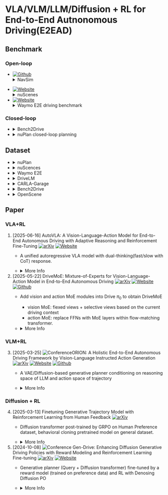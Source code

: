 # VLA/VLM/LLM/Diffusion + RL for End-to-End Autnonomous Driving(E2EAD)
## Benchmark
### Open-loop

+ [![Github](https://img.shields.io/badge/Github-NavSimV2-yellow?&logo=github&labelColor=305ce5)](https://github.com/autonomousvision/navsim)<details><summary>NavSim</summary>Based on nuPlan dataset, employs Predictive Driver Model Score (PDMS) to assess key aspects of driving behavior, such as collision and ego progress.</details>

<!-- + NavSim: [![Github](https://img.shields.io/badge/Github-NavSimV2-yellow?&logo=github&labelColor=305ce5)](https://github.com/autonomousvision/navsim)
  + based on nuPlan dataset, employs Predictive Driver Model Score (PDMS) to assess key aspects of driving behavior, such as collision and ego progress. -->
+ [![Website](https://img.shields.io/badge/Project-NuScenes-blue)](https://www.nuscenes.org/)<details><summary>nuScenes</summary>It uses L2 distance and collision rate as evaluation metrics.</details>
+ [![Website](https://img.shields.io/badge/Project-Waymo-blue)](https://waymo.com/open/data/e2e/)<details><summary>Waymo E2E driving benchmark</summary> It uses Rater Feedback Score (RFS), which reflects human-judged planning quality.</details>


### Closed-loop
+ <details><summary>Bench2Drive</summary>

  working within CARLA simulator. Evaluate on planning and reasonging ability. It contains 44 interactive, closed-loop scenarios under varying locations and weather conditions, using metrics such as 
    + success rate(SR): percentage of routes completed successfully within the allocated time and without committing any traffic violations.
    + driving score(DS): the product of Route Completion and Infraction Score, capturing both task completion and rule adherence
    + efficiency: quantifies the vehicle’s velocity relative to surrounding traffic, encouraging progressiveness without aggression. 
    + comfort: reflects the smoothness of the driving trajectory
    + Multi-Ability: Merging, Overtakeing, Emergency Braking, Yielding and Traffic Signs
  </details>
+ <details><summary>nuPlan closed-loop planning</summary>
  
  + overall planning score; 
  + collision score; 
  + progress score </details>
  
## Dataset
+ <details><summary>nuPlan</summary>contains 120 hours of large-scale driving data with eight streams of camera data and object annotations.</details>
+ <details><summary>nuScences</summary>1,000 urban driving scenes with six camera views. contains 1000 scenes from Singapore and Boston, with 700 scenes for training, 150 scenes for validation, and 150 scenes for testing. Each scene spans 20 seconds and is annotated at 2 Hz.</details>
+ <details><summary>Waymo E2E</summary>4,021 20-second driving segments with eight streams of camera views and ego vehicle trajectories, especially focusing on challenging and **long-tail scenarios**, such as driving through construction areas or risky situations.</details>
+ <details><summary>DriveLM</summary>a VQA dataset built on nuScnenes and CARLA simulation data.</details>
+ <details><summary>CARLA-Garage</summary>provides over 500,000 frames of camera data from the CARLA simulator.</details>
+ <details><summary>Bench2Drive</summary>

    + includes 220 short routes for evaluation, with one challenging case per route for different driving abilities
    + Training set (base) includes a total of 1000 clips, 950 for training, 50 for validation.
  </details>
+ <details><summary>OpenScene</summary>a compact subset of the nuPlan dataset sampled at 2Hz.</details>
## Paper

### VLA+RL
1. [2025-06-16] AutoVLA: A Vision-Language-Action Model for End-to-End Autonomous Driving with Adaptive Reasoning and Reinforcement Fine-Tuning [![arXiv](https://img.shields.io/badge/arXiv-AutoVLA-black?logoColor=white&labelColor=8f1616&logo=arXiv&style=plastic)](https://arxiv.org/abs/2506.13757) [![Website](https://img.shields.io/badge/Project-AutoVLA-blue)](https://autovla.github.io/)
   + A unified autoregressive VLA model with dual-thinking(fast/slow with CoT) response.
   + <details><summary>More Info</summary>

     + Additional work: action codebook containing 2048 discrete action tokens; Curate a large causal reasoning annotations(CoT data)
     + Input: 
       + Text(Navigation instructions); 
       + Ego states(velocity/Acceleration/History Action); 
       + Multi-view Image Streams(2Hz)
     + Output(1Hz): 
       + reasoning texts and action tokens; 
       + also tested to predict text waypoints, underperforming physical action prediction.
     + Backbone: Qwen2.5-VL-3B
     + Training: fine-tuned on a mixture of CoT driving data and sole action scenarios with **a combination loss of prediction** on text token and action token; 
     + RL post training: reward function $r=R_{score}-\lambda \cdot r_{CoT}$ based on benchmark score, $r_{CoT}$  penalizes the length of CoT, trained with **GRPO** to get the adaptive ability switching between fast and slow response
     </details>
2. [2025-05-22] DriveMoE: Mixture-of-Experts for Vision-Language-Action Model in End-to-End Autonomous Driving [![arXiv](https://img.shields.io/badge/arXiv-DriveMoE-black?logoColor=white&labelColor=8f1616&logo=arXiv&style=plastic)](https://arxiv.org/abs/2505.16278) [![Website](https://img.shields.io/badge/Project-DriveMoE-blue)](https://thinklab-sjtu.github.io/DriveMoE/) [![Github](https://img.shields.io/badge/Github-❌-lightgrey?&logo=github&labelColor=305ce5)](https://github.com/Thinklab-SJTU/DriveMoE)
   + Add vision and action MoE modules into Drive $\pi_0$ to obtain DriveMoE
     + vision MoE: fiexed views + selective views based on the current driving context
     + action MoE: replace FFNs with MoE layers within flow-matching transformer.
   + <details><summary>More Info</summary>

      + Training Drive $\pi_{0}$
        + Input: 2 fixed sequential front-view images; vehicle states(position, velocity, acceleration and heading angle)
        + Output: 10 future waypoints
        + fine-tuning standard $\pi_{0}$ on training set of Bench2Drive.
      + Training DriveMoE:
        + Input: 
          + Textual prompt;
          + vehicle state(speed, yaw rate, past trajectory)
          + A sequence of surround-view iamges asked by vision MoE(2 frames of fixed view + 1 optional frame from another view)
        + Output:
          + Action MoE utilized top-3 of (1+6) erperts to generate 10 future waypoints
        + Stage 1: train all routers(provide proper experts) and experts(generate proper action) of both MoE supervised by ground-truth experts.
        + Stage 2: continued to training of stage 1, but removing ground-truth experts
      + Backbone: Paligemma VLM 3b-pt-224
      + Additional work:
        + Annotate camera-level selection instruction to supervise for vision MoE</details>
### VLM+RL
3. [2025-03-25] ![Conference](https://img.shields.io/badge/ICCV2025-conference?color=red)ORION: A Holistic End-to-End Autonomous Driving Framework by Vision-Language Instructed Action Generation [![arXiv](https://img.shields.io/badge/arXiv-ORION-black?logoColor=white&labelColor=8f1616&logo=arXiv&style=plastic)](https://arxiv.org/abs/2503.19755) [![Website](https://img.shields.io/badge/Project-ORION-blue)](https://xiaomi-mlab.github.io/Orion/) [![Github](https://img.shields.io/badge/Github-ORION-yellow?&logo=github&labelColor=305ce5)](https://github.com/xiaomi-mlab/Orion)
    + A VAE/Diffusion-based generative planner conditioning on reasoning space of LLM  and action space of trajectory
    + <details><summary>More Info</summary>
    
      + Following Query-Former of OmniDrive to use learnable queries including scene, perception, and history.
      + Training:
         1. align vision with reasoning: Train QT-Former and VLM while freezing generative model on VQA data of Chat-B2D
         2. Transfer world knowledge to action space: Train the whole model except LLM on planning tasks
         3. Jointly training on VQA and planning
      + Additional data: Use Qwen2-VL to annotate VQA from Bench2Drive dataset, resulting in Chat-B2D to fine-tune LoRA
      + Backbone: EVA-02-L as vision encoder; Vicuna v1.5 as LLM
      </details>
### Diffusion + RL
4. [2025-03-13] Finetuning Generative Trajectory Model with Reinforcement Learning from Human Feedback [![arXiv](https://img.shields.io/badge/arXiv-TrajHF-black?logoColor=white&labelColor=8f1616&logo=arXiv&style=plastic)](https://arxiv.org/abs/2503.10434)
   + Diffusion transformer post-trained by GRPO on Human Preference dataset, behavioral cloning pretrained model on general dataset.
   + <details><summary>More Info</summary>
   
     + Dataset: NavSim/LiAuto Normal dataset for pretraining; LiAuto Preference dataset for HFRL
     + Input: front-view images; LiDAR sensors, historical actions, and ego states
     + Output: 8 waypoints spanning 4 seconds
     + ViT as iamge encoder; ResNet34 as LiDAR encoder;
     </details>
5. [2024-10-08] ![Conference](https://img.shields.io/badge/ICRA2025-conference?color=red) Gen-Drive: Enhancing Diffusion Generative Driving Policies with Reward Modeling and Reinforcement Learning Fine-tuning [![arXiv](https://img.shields.io/badge/arXiv-GenDrive-black?logoColor=white&labelColor=8f1616&logo=arXiv&style=plastic)](https://arxiv.org/abs/2410.05582) [![Website](https://img.shields.io/badge/Project-GenDrive-blue)](https://mczhi.github.io/GenDrive/)
    + Generative planner (Query + Diffusion transformer) fine-tuned by a reward model (trained on preference data) and RL with Denosing Diffusion PO
    + <details><summary>More Info</summary>

      + Input: 
        + trajectory of surroundings; 
        + map polylines of surroundings;
        + 30 polylines of ego vehicle;
      + Output: 
        + future trajectories of ego vehicle and objects closest to ego vehicle
      + Additional work:
        + Train reward model
        + Curate a pairwise preference dataset using GPT-4o for reward model training
      </details>
